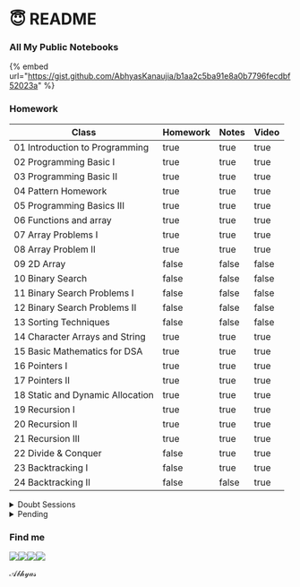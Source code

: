 # 😇 README

### All My Public Notebooks

{% embed url="https://gist.github.com/AbhyasKanaujia/b1aa2c5ba91e8a0b7796fecdbf52023a" %}

### Homework

<table><thead><tr><th>Class</th><th data-type="checkbox">Homework</th><th data-type="checkbox">Notes</th><th data-type="checkbox">Video</th></tr></thead><tbody><tr><td>01 Introduction to Programming</td><td>true</td><td>true</td><td>true</td></tr><tr><td>02 Programming Basic I</td><td>true</td><td>true</td><td>true</td></tr><tr><td>03 Programming Basic II</td><td>true</td><td>true</td><td>true</td></tr><tr><td>04 Pattern Homework</td><td>true</td><td>true</td><td>true</td></tr><tr><td>05 Programming Basics III</td><td>true</td><td>true</td><td>true</td></tr><tr><td>06 Functions and array</td><td>true</td><td>true</td><td>true</td></tr><tr><td>07 Array Problems I</td><td>true</td><td>true</td><td>true</td></tr><tr><td>08 Array Problem II</td><td>true</td><td>true</td><td>true</td></tr><tr><td>09 2D Array</td><td>false</td><td>false</td><td>false</td></tr><tr><td>10 Binary Search</td><td>false</td><td>false</td><td>false</td></tr><tr><td>11 Binary Search Problems I</td><td>false</td><td>false</td><td>false</td></tr><tr><td>12 Binary Search Problems II</td><td>false</td><td>false</td><td>false</td></tr><tr><td>13 Sorting Techniques </td><td>false</td><td>false</td><td>false</td></tr><tr><td>14 Character Arrays and String </td><td>true</td><td>true</td><td>true</td></tr><tr><td>15 Basic Mathematics for DSA</td><td>true</td><td>true</td><td>true</td></tr><tr><td>16 Pointers I</td><td>true</td><td>true</td><td>true</td></tr><tr><td>17 Pointers II</td><td>true</td><td>true</td><td>true</td></tr><tr><td>18 Static and Dynamic Allocation</td><td>true</td><td>true</td><td>true</td></tr><tr><td>19 Recursion I</td><td>true</td><td>true</td><td>true</td></tr><tr><td>20 Recursion II</td><td>true</td><td>true</td><td>true</td></tr><tr><td>21 Recursion III</td><td>true</td><td>true</td><td>true</td></tr><tr><td>22 Divide &#x26; Conquer</td><td>false</td><td>true</td><td>true</td></tr><tr><td>23 Backtracking I</td><td>false</td><td>true</td><td>true</td></tr><tr><td>24 Backtracking II</td><td>false</td><td>false</td><td>true</td></tr></tbody></table>

<details>

<summary>Doubt Sessions</summary>

Doubt Clearing Session Part I :white\_check\_mark:

Doubt Clearing Session Part II :white\_check\_mark:

Doubt Clearing Session Part III&#x20;

Doubt Clearing Session Part IV&#x20;

Doubt Clearing Session Part V

Doubt Clearing Session Part VI &#x20;

</details>

<details>

<summary>Pending</summary>

1. Catalan Number: Wait until Trees complete.&#x20;

</details>

### Find me&#x20;

[![](https://img.icons8.com/color/48/000000/linkedin-circled--v3.png)](https://www.linkedin.com/in/abhyas/)[![](https://img.icons8.com/ios-filled/50/000000/github.png)](https://github.com/abhyasKanaujia/)[![](https://img.icons8.com/color/48/000000/discord-logo.png)](http://discordapp.com/users/520215009469661195)[![](https://img.icons8.com/color/48/000000/telegram-app--v1.png)](http://t.me/Abhyas29)

𝒜𝒷𝒽𝓎𝒶𝓈
